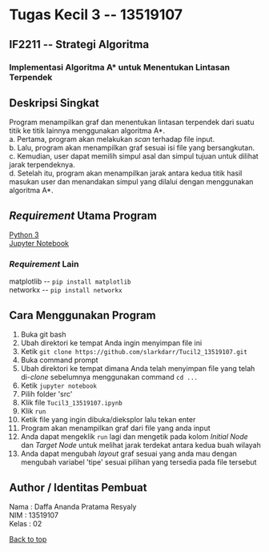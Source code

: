 # Tugas Kecil 3 -- 13519107
## IF2211 -- Strategi Algoritma
### Implementasi Algoritma A* untuk Menentukan Lintasan Terpendek

## Deskripsi Singkat
Program menampilkan graf dan menentukan lintasan terpendek dari suatu titik ke titik lainnya menggunakan algoritma A*.<br/>
a. Pertama, program akan melakukan *scan* terhadap file input.<br/>
b. Lalu, program akan menampilkan graf sesuai isi file yang bersangkutan.<br/>
c. Kemudian, user dapat memilih simpul asal dan simpul tujuan untuk dilihat jarak terpendeknya.<br/>
d. Setelah itu, program akan menampilkan jarak antara kedua titik hasil masukan user dan menandakan simpul yang dilalui dengan menggunakan algoritma A*.<br/>

## *Requirement* Utama Program
<a href="https://www.python.org/downloads/" target="_blank">Python 3</a><br/>
<a href="https://jupyter.org/install" target="_blank">Jupyter Notebook</a>
### *Requirement* Lain
matplotlib -- `pip install matplotlib`<br/>
networkx -- `pip install networkx`
  
## Cara Menggunakan Program
1. Buka git bash<br/>
2. Ubah direktori ke tempat Anda ingin menyimpan file ini<br/>
3. Ketik `git clone https://github.com/slarkdarr/Tucil2_13519107.git`<br/>
4. Buka command prompt<br/>
5. Ubah direktori ke tempat dimana Anda telah menyimpan file yang telah di-*clone* sebelumnya menggunakan command `cd ...`<br/>
6. Ketik `jupyter notebook`<br/>
7. Pilih folder 'src'<br/>
8. Klik file `Tucil3_13519107.ipynb`<br/>
9. Klik `run`<br/>
10. Ketik file yang ingin dibuka/dieksplor lalu tekan enter<br/>
11. Program akan menampilkan graf dari file yang anda input<br/>
12. Anda dapat mengeklik `run` lagi dan mengetik pada kolom *Initial Node* dan *Target Node* untuk melihat jarak terdekat antara kedua buah wilayah
13. Anda dapat mengubah *layout* graf sesuai yang anda mau dengan mengubah variabel 'tipe' sesuai pilihan yang tersedia pada file tersebut

## Author / Identitas Pembuat
Nama  : Daffa Ananda Pratama Resyaly<br/>
NIM   : 13519107<br/>
Kelas : 02<br/>

 <a href="#top">Back to top</a>
